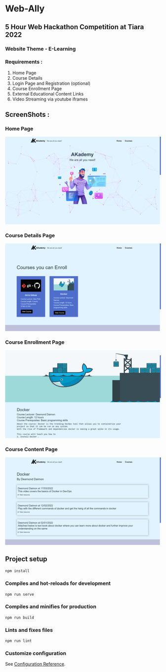 # Web-Ally

## 5 Hour Web Hackathon Competition at Tiara 2022

### Website Theme - E-Learning

### Requirements : 
1. Home Page
2. Course Details
3. Login Page and Registration (optional)
4. Course Enrollment Page
5. External Educational Content Links
6. Video Streaming via youtube iframes

## ScreenShots :

### Home Page
![Download](./1.png)

### Course Details Page
![Download](./2.png)

### Course Enrollment Page
![Download](./3.png)

### Course Content Page
![Download](./4.png)

## Project setup
```
npm install
```

### Compiles and hot-reloads for development
```
npm run serve
```

### Compiles and minifies for production
```
npm run build
```

### Lints and fixes files
```
npm run lint
```

### Customize configuration
See [Configuration Reference](https://cli.vuejs.org/config/).
